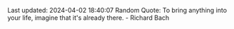Last updated: 2024-04-02 18:40:07
Random Quote: To bring anything into your life, imagine that it's already there. - Richard Bach
